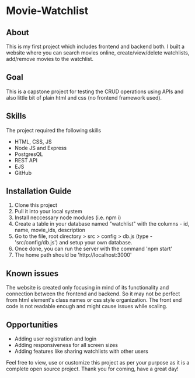 # Movie-Watchlist

## About
This is my first project which includes frontend and backend both. I built a website where you can search movies online, create/view/delete watchlists, add/remove movies to the watchlist.

## Goal
This is a capstone project for testing the CRUD operations using APIs and also little bit of plain html and css (no frontend framework used).

## Skills
The project required the following skills
* HTML, CSS, JS
* Node JS and Express
* PostgresQL
* REST API
* EJS
* GitHub

## Installation Guide

1. Clone this project
2. Pull it into your local system
3. Install neccessary node modules (i.e. npm i)
4. Create a table in your database named "watchlist" with the columns - id, name, movie_ids, description
5. Go to the file, root directory > src > config > db.js (type - 'src/config/db.js') and setup your own database.
6. Once done, you can run the server with the command 'npm start'
7. The home path should be 'http://localhost:3000'

## Known issues
The website is created only focusing in mind of its functionality and connection between the frontend and backend. So it may not be perfect from html element's class names or css style organization. The front end code is not readable enough and might cause issues while scaling.

## Opportunities
* Adding user registration and login
* Adding responsiveness for all screen sizes
* Adding features like sharing watchlists with other users

Feel free to view, use or customize this project as per your purpose as it is a complete open source project. Thank you for coming, have a great day!
